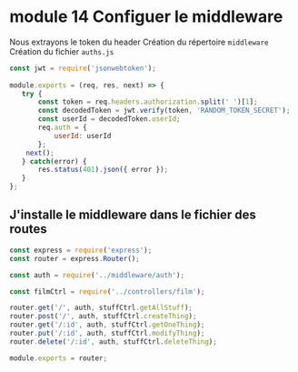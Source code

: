 # module 14 Configuer le middleware

Nous extrayons le token du header 
Création du répertoire <code>middleware</code>
Création du fichier <code>auths.js</code>
```js
const jwt = require('jsonwebtoken');
 
module.exports = (req, res, next) => {
   try {
       const token = req.headers.authorization.split(' ')[1];
       const decodedToken = jwt.verify(token, 'RANDOM_TOKEN_SECRET');
       const userId = decodedToken.userId;
       req.auth = {
           userId: userId
       };
    next();
   } catch(error) {
       res.status(401).json({ error });
   }
};
```

## J'installe le middleware dans le fichier des routes
```js
const express = require('express');
const router = express.Router();

const auth = require('../middleware/auth');

const filmCtrl = require('../controllers/film');

router.get('/', auth, stuffCtrl.getAllStuff);
router.post('/', auth, stuffCtrl.createThing);
router.get('/:id', auth, stuffCtrl.getOneThing);
router.put('/:id', auth, stuffCtrl.modifyThing);
router.delete('/:id', auth, stuffCtrl.deleteThing);

module.exports = router;
```